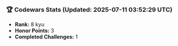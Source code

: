 ### 🏆 Codewars Stats (Updated: 2025-07-11 03:52:29 UTC)

- **Rank:** 8 kyu
- **Honor Points:** 3
- **Completed Challenges:** 1
